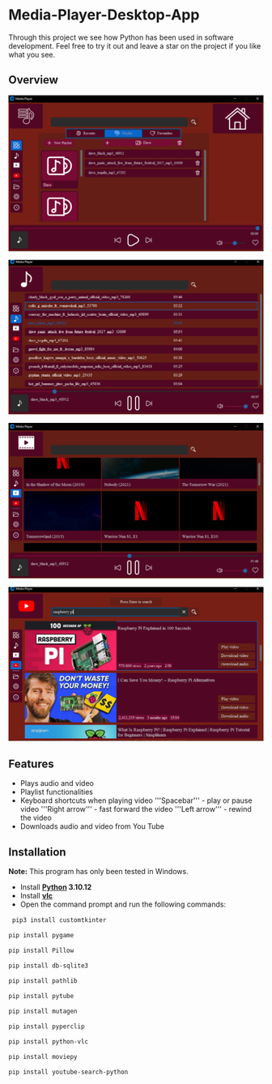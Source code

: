 # **Media-Player-Desktop-App**
Through this project we see how Python has been used in software development. Feel free to try it out and leave a star on the project if you like what you see.

## Overview
![Home](Screenshots/playlist.png)

![Music](Screenshots/songs.png)

![Video](Screenshots/videos.png)

![You Tube](Screenshots/youtube.png)

## Features
- Plays audio and video
- Playlist functionalities
- Keyboard shortcuts when playing video
  '''Spacebar''' - play or pause video
  '''Right arrow''' - fast forward the video 
  '''Left arrow''' - rewind the video
- Downloads audio and video from You Tube

## Installation
**Note:** This program has only been tested in Windows.
- Install **[Python](https://www.python.org/downloads/release/python-31012/) 3.10.12**
- Install **[vlc](https://get.videolan.org/vlc/3.0.18/win64/vlc-3.0.18-win64.exe)**
- Open the command prompt and run the following commands:
 ``` 
  pip3 install customtkinter 
  ```
  ```
  pip install pygame
  ```
  ```
  pip install Pillow
  ```
  ```
  pip install db-sqlite3
  ```
  ```
  pip install pathlib
  ```
  ```
  pip install pytube
  ```
  ```
  pip install mutagen
  ```
  ```
  pip install pyperclip
  ```
  ```
  pip install python-vlc
  ```
  ```
  pip install moviepy
  ```
  ```
  pip install youtube-search-python
  ```
